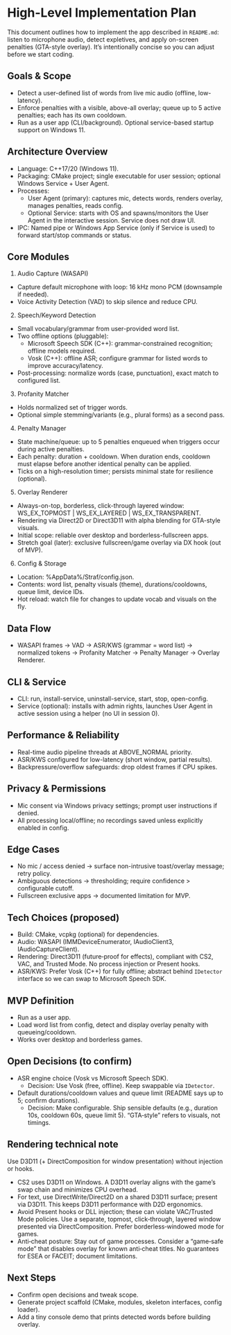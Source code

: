 # High-Level Implementation Plan

This document outlines how to implement the app described in `README.md`: listen to microphone audio, detect expletives, and apply on-screen penalties (GTA-style overlay). It’s intentionally concise so you can adjust before we start coding.

## Goals & Scope
- Detect a user-defined list of words from live mic audio (offline, low-latency).
- Enforce penalties with a visible, above-all overlay; queue up to 5 active penalties; each has its own cooldown.
- Run as a user app (CLI/background). Optional service-based startup support on Windows 11.

## Architecture Overview
- Language: C++17/20 (Windows 11).
- Packaging: CMake project; single executable for user session; optional Windows Service + User Agent.
- Processes:
  - User Agent (primary): captures mic, detects words, renders overlay, manages penalties, reads config.
  - Optional Service: starts with OS and spawns/monitors the User Agent in the interactive session. Service does not draw UI.
- IPC: Named pipe or Windows App Service (only if Service is used) to forward start/stop commands or status.

## Core Modules
1) Audio Capture (WASAPI)
- Capture default microphone with loop: 16 kHz mono PCM (downsample if needed).
- Voice Activity Detection (VAD) to skip silence and reduce CPU.

2) Speech/Keyword Detection
- Small vocabulary/grammar from user-provided word list.
- Two offline options (pluggable):
  - Microsoft Speech SDK (C++): grammar-constrained recognition; offline models required.
  - Vosk (C++): offline ASR; configure grammar for listed words to improve accuracy/latency.
- Post-processing: normalize words (case, punctuation), exact match to configured list.

3) Profanity Matcher
- Holds normalized set of trigger words.
- Optional simple stemming/variants (e.g., plural forms) as a second pass.

4) Penalty Manager
- State machine/queue: up to 5 penalties enqueued when triggers occur during active penalties.
- Each penalty: duration + cooldown. When duration ends, cooldown must elapse before another identical penalty can be applied.
- Ticks on a high-resolution timer; persists minimal state for resilience (optional).

5) Overlay Renderer
- Always-on-top, borderless, click-through layered window: WS_EX_TOPMOST | WS_EX_LAYERED | WS_EX_TRANSPARENT.
- Rendering via Direct2D or Direct3D11 with alpha blending for GTA-style visuals.
- Initial scope: reliable over desktop and borderless-fullscreen apps.
- Stretch goal (later): exclusive fullscreen/game overlay via DX hook (out of MVP).

6) Config & Storage
- Location: %AppData%/Straf/config.json.
- Contents: word list, penalty visuals (theme), durations/cooldowns, queue limit, device IDs.
- Hot reload: watch file for changes to update vocab and visuals on the fly.

## Data Flow
- WASAPI frames → VAD → ASR/KWS (grammar = word list) → normalized tokens → Profanity Matcher → Penalty Manager → Overlay Renderer.

## CLI & Service
- CLI: run, install-service, uninstall-service, start, stop, open-config.
- Service (optional): installs with admin rights, launches User Agent in active session using a helper (no UI in session 0).

## Performance & Reliability
- Real-time audio pipeline threads at ABOVE_NORMAL priority.
- ASR/KWS configured for low-latency (short window, partial results).
- Backpressure/overflow safeguards: drop oldest frames if CPU spikes.

## Privacy & Permissions
- Mic consent via Windows privacy settings; prompt user instructions if denied.
- All processing local/offline; no recordings saved unless explicitly enabled in config.

## Edge Cases
- No mic / access denied → surface non-intrusive toast/overlay message; retry policy.
- Ambiguous detections → thresholding; require confidence > configurable cutoff.
- Fullscreen exclusive apps → documented limitation for MVP.

## Tech Choices (proposed)
- Build: CMake, vcpkg (optional) for dependencies.
- Audio: WASAPI (IMMDeviceEnumerator, IAudioClient3, IAudioCaptureClient).
- Rendering: Direct3D11 (future‑proof for effects), compliant with CS2, VAC, and Trusted Mode. No process injection or Present hooks.
- ASR/KWS: Prefer Vosk (C++) for fully offline; abstract behind `IDetector` interface so we can swap to Microsoft Speech SDK.

## MVP Definition
- Run as a user app.
- Load word list from config, detect and display overlay penalty with queueing/cooldown.
- Works over desktop and borderless games.

## Open Decisions (to confirm)
- ASR engine choice (Vosk vs Microsoft Speech SDK).
  - Decision: Use Vosk (free, offline). Keep swappable via `IDetector`.
- Default durations/cooldown values and queue limit (README says up to 5; confirm durations).
  - Decision: Make configurable. Ship sensible defaults (e.g., duration 10s, cooldown 60s, queue limit 5). “GTA‑style” refers to visuals, not timings.

## Rendering technical note
Use D3D11 (+ DirectComposition for window presentation) without injection or hooks.

- CS2 uses D3D11 on Windows. A D3D11 overlay aligns with the game’s swap chain and minimizes CPU overhead.
- For text, use DirectWrite/Direct2D on a shared D3D11 surface; present via D3D11. This keeps D3D11 performance with D2D ergonomics.
- Avoid Present hooks or DLL injection; these can violate VAC/Trusted Mode policies. Use a separate, topmost, click‑through, layered window presented via DirectComposition. Prefer borderless‑windowed mode for games.
- Anti‑cheat posture: Stay out of game processes. Consider a “game‑safe mode” that disables overlay for known anti‑cheat titles. No guarantees for ESEA or FACEIT; document limitations.


## Next Steps
- Confirm open decisions and tweak scope.
- Generate project scaffold (CMake, modules, skeleton interfaces, config loader).
- Add a tiny console demo that prints detected words before building overlay.
